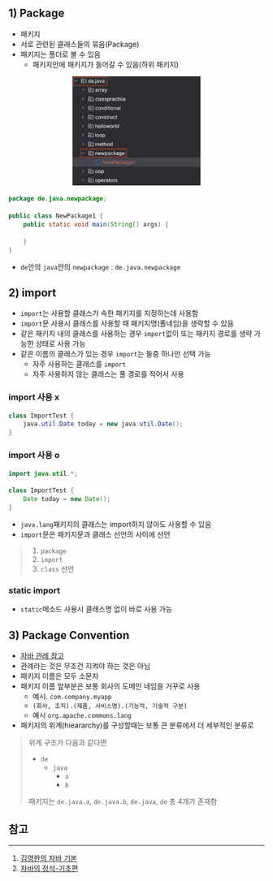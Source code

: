 ## 1) Package

* 패키지
* 서로 관련된 클래스들의 묶음(Package)
* 패키지는 폴더로 볼 수 있음
  * 패키지안에 패키지가 들어갈 수 있음(하위 패키지)

<p align="center">   <img src="img/package1.png" alt="package" style="width: 50%;"> </p>


```java
package de.java.newpackage;

public class NewPackage1 {
    public static void main(String[] args) {

    }
}
```

* ```de```안의 ```java```안의 ```newpackage``` : ```de.java.newpackage```

## 2) import

* ```import```는 사용할 클래스가 속한 패키지를 지정하는데 사용함
* ```import```문 사용시 클래스를 사용할 때 패키지명(풀네임)을 생략할 수 있음
* 같은 패키지 내의 클래스를 사용하는 경우 ```import```없이 또는 패키지 경로를 생략 가능한 상태로 사용 가능
* 같은 이름의 클래스가 있는 경우 ``import``는 둘중 하나만 선택 가능
  * 자주 사용하는 클래스를 ```import```
  * 자주 사용하지 않는 클래스는 풀 경로를 적어서 사용

### import 사용 x

```java
class ImportTest {
    java.util.Date today = new java.util.Date();
}
```

### import 사용 o

```java
import java.util.*;

class ImportTest {
    Date today = new Date();
}
```

* ```java.lang```패키지의 클래스는 import하지 않아도 사용할 수 있음
* ```import```문은 패키지문과 클래스 선언의 사이에 선언

> 1. ```package```
> 2. ```import```
> 3. ```class``` 선언

### static import

* ```static```메소드 사용시 클래스명 없이 바로 사용 가능

## 3) Package Convention

* [자바 관례 참고](https://github.com/seungki1011/Data-Engineering/blob/main/java/notes/(2)%20Variables.md#2-java-convention)
* 관례라는 것은 무조건 지켜야 하는 것은 아님
* 패키지 이름은 모두 소문자
* 패키지 이름 앞부분은 보통 회사의 도메인 네임을 거꾸로 사용
  * 예시. ```com.company.myapp```
  * ```(회사, 조직).(제품, 서비스명).(기능적, 기술적 구분)```
  * 예시 ```org.apache.commons.lang```
* 패키지의 위계(hieararchy)를 구성할때는 보통 큰 분류에서 더 세부적인 분류로

> 위계 구조가 다음과 같다면
>
> * ```de```
>   * ```java```
>     * ```a```
>     * ```b```
>
> 패키지는 ```de.java.a```, ```de.java.b```, ```de.java```, ```de``` 총 4개가 존재함



## 참고

---

1. [김영한의 자바 기본](https://www.inflearn.com/course/%EA%B9%80%EC%98%81%ED%95%9C%EC%9D%98-%EC%8B%A4%EC%A0%84-%EC%9E%90%EB%B0%94-%EA%B8%B0%EB%B3%B8%ED%8E%B8/dashboard)
1. [자바의 정석-기초편](https://www.youtube.com/user/MasterNKS)
